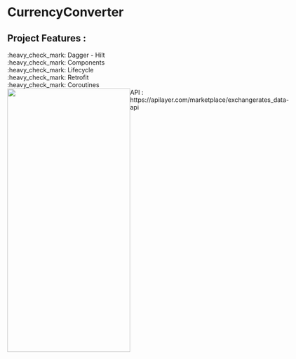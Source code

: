 # CurrencyConverter

## Project Features :

<div>:heavy_check_mark: Dagger - Hilt</div>
<div>:heavy_check_mark: Components</div>
<div>:heavy_check_mark: Lifecycle</div>
<div>:heavy_check_mark: Retrofit</div>
<div>:heavy_check_mark: Coroutines</div>
<div style="display: flex;">

</br>

<img src="https://user-images.githubusercontent.com/63645518/187179083-f40b75b7-df47-4f11-a31d-3cfd82b47a19.jpeg" width="280" height="600">

</br>
</br>

<div>API : https://apilayer.com/marketplace/exchangerates_data-api</div>
